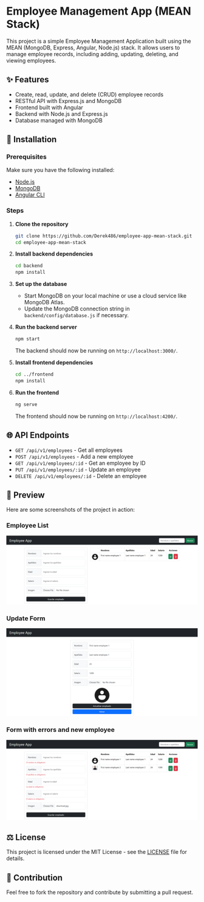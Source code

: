 # Employee Management App (MEAN Stack)

This project is a simple Employee Management Application built using the MEAN (MongoDB, Express, Angular, Node.js) stack. It allows users to manage employee records, including adding, updating, deleting, and viewing employees.

## ✨ Features

- Create, read, update, and delete (CRUD) employee records
- RESTful API with Express.js and MongoDB
- Frontend built with Angular
- Backend with Node.js and Express.js
- Database managed with MongoDB

## 🚀 Installation

### Prerequisites

Make sure you have the following installed:

- [Node.js](https://nodejs.org/)
- [MongoDB](https://www.mongodb.com/)
- [Angular CLI](https://angular.io/cli)

### Steps

1. **Clone the repository**

   ```bash
   git clone https://github.com/Derek486/employee-app-mean-stack.git
   cd employee-app-mean-stack
   ```

2. **Install backend dependencies**

   ```bash
   cd backend
   npm install
   ```

3. **Set up the database**

   - Start MongoDB on your local machine or use a cloud service like MongoDB Atlas.
   - Update the MongoDB connection string in `backend/config/database.js` if necessary.

4. **Run the backend server**

   ```bash
   npm start
   ```

   The backend should now be running on `http://localhost:3000/`.

5. **Install frontend dependencies**

   ```bash
   cd ../frontend
   npm install
   ```

6. **Run the frontend**

   ```bash
   ng serve
   ```

   The frontend should now be running on `http://localhost:4200/`.

## 🌐 API Endpoints

- `GET /api/v1/employees` - Get all employees
- `POST /api/v1/employees` - Add a new employee
- `GET /api/v1/employees/:id` - Get an employee by ID
- `PUT /api/v1/employees/:id` - Update an employee
- `DELETE /api/v1/employees/:id` - Delete an employee

## 📸 Preview

Here are some screenshots of the project in action:

### Employee List
![Employee List](./preview/list.png)

### Update Form
![Update Form](./preview/update-form.png)

### Form with errors and new employee
![Error Page](./preview/error-form.png)

## ⚖ License

This project is licensed under the MIT License - see the [LICENSE](LICENSE) file for details.

## 📌 Contribution

Feel free to fork the repository and contribute by submitting a pull request.